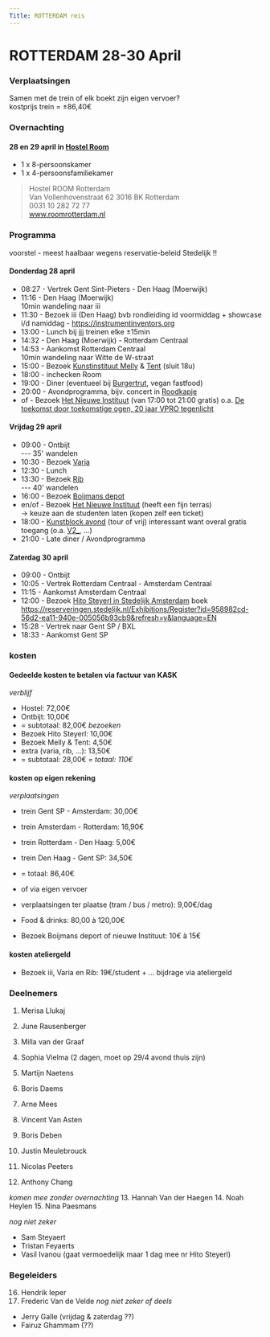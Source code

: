 ```yaml
---
Title: ROTTERDAM reis
---
```

# ROTTERDAM 28-30 April

### Verplaatsingen
Samen met de trein of elk boekt zijn eigen vervoer?    
kostprijs trein = ±86,40€

### Overnachting
#### 28 en 29 april in [Hostel Room](https://www.roomrotterdam.nl/)
* 1 x 8-persoonskamer
* 1 x 4-persoonsfamiliekamer

> Hostel ROOM Rotterdam    
  Van Vollenhovenstraat 62 3016 BK Rotterdam    
  0031 10 282 72 77    
  www.roomrotterdam.nl

### Programma
voorstel - meest haalbaar wegens reservatie-beleid Stedelijk !!
#### Donderdag 28 april
* 08:27 - Vertrek Gent Sint-Pieters - Den Haag (Moerwijk)
* 11:16 - Den Haag (Moerwijk)    
10min wandeling naar iii
* 11:30 - Bezoek iii (Den Haag) bvb rondleiding id voormiddag + showcase i/d namiddag - https://instrumentinventors.org
* 13:00 - Lunch bij [iii](https://instrumentinventors.org)
treinen elke ±15min
* 14:32 - Den Haag (Moerwijk) - Rotterdam Centraal
* 14:53 - Aankomst Rotterdam Centraal    
10min wandeling naar Witte de W-straat
* 15:00 - Bezoek [Kunstinstituut Melly](https://www.kunstinstituutmelly.nl/)
& [Tent](https://www.tentrotterdam.nl) (sluit 18u)
* 18:00 - inchecken Room
* 19:00 - Diner (eventueel bij [Burgertrut](https://roodkapje.org/#food-page), vegan fastfood)
* 20:00 - Avondprogramma, bijv. concert in [Roodkapje](https://roodkapje.org/)
* of - Bezoek [Het Nieuwe Instituut](https://hetnieuweinstituut.nl/) (van 17:00 tot 21:00 gratis) o.a. [De toekomst door toekomstige ogen, 20 jaar VPRO tegenlicht](https://tegenlicht.hetnieuweinstituut.nl/)

#### Vrijdag 29 april
* 09:00 - Ontbijt    
--- 35' wandelen
* 10:30 - Bezoek [Varia](https://varia.zone/)
* 12:30 - Lunch
* 13:30 - Bezoek [Rib](https://www.ribrib.nl/)    
--- 40' wandelen
* 16:00 - Bezoek [Boijmans depot](https://www.boijmans.nl/)
* en/of - Bezoek [Het Nieuwe Instituut](https://hetnieuweinstituut.nl/) (heeft een fijn terras)    
-> keuze aan de studenten laten (kopen zelf een ticket)
* 18:00 - [Kunstblock avond](https://kunstblock.nl/) (tour of vrij) interessant want overal gratis toegang (o.a. [V2_](https://v2.nl/), ...)
* 21:00 - Late diner / Avondprogramma

#### Zaterdag 30 april
* 09:00 - Ontbijt
* 10:05 - Vertrek Rotterdam Centraal - Amsterdam Centraal
* 11:15 - Aankomst Amsterdam Centraal
* 12:00 - Bezoek [Hito Steyerl in Stedelijk Amsterdam](https://www.stedelijk.nl/nl/tentoonstellingen/hito-steyerl)
boek https://reserveringen.stedelijk.nl/Exhibitions/Register?id=958982cd-56d2-ea11-940e-005056b93cb9&refresh=y&language=EN
* 15:28 - Vertrek naar Gent SP / BXL
* 18:33 - Aankomst Gent SP

### kosten
#### Gedeelde kosten te betalen via factuur van KASK
*verblijf*
* Hostel: 72,00€
* Ontbijt: 10,00€
* = subtotaal: 82,00€
*bezoeken*
* Bezoek Hito Steyerl: 10,00€
* Bezoek Melly & Tent: 4,50€
* extra (varia, rib, ...): 13,50€
* = subtotaal: 28,00€
*= totaal: 110€*

#### kosten op eigen rekening
*verplaatsingen*
* trein Gent SP - Amsterdam: 30,00€
* trein Amsterdam - Rotterdam: 16,90€
* trein Rotterdam - Den Haag: 5,00€
* trein Den Haag - Gent SP: 34,50€
* = totaal: 86,40€
* of via eigen vervoer

* verplaatsingen ter plaatse (tram / bus / metro): 9,00€/dag
* Food & drinks: 80,00 à 120,00€
* Bezoek Boijmans deport of nieuwe Instituut: 10€ à 15€

#### kosten ateliergeld
* Bezoek iii, Varia en Rib: 19€/student + ... bijdrage via ateliergeld


### Deelnemers
1. Merisa Llukaj
2. June Rausenberger
3. Milla van der Graaf
4. Sophia Vielma (2 dagen, moet op 29/4 avond thuis zijn)

5. Martijn Naetens
6. Boris Daems
7. Arne Mees
8. Vincent Van Asten
9. Boris Deben
10. Justin Meulebrouck
11. Nicolas Peeters
12. Anthony Chang

*komen mee zonder overnachting*
13. Hannah Van der Haegen
14. Noah Heylen
15. Nina Paesmans

*nog niet zeker*
* Sam Steyaert
* Tristan Feyaerts
* Vasil Ivanou (gaat vermoedelijk maar 1 dag mee nr Hito Steyerl)

### Begeleiders
16. Hendrik leper
17. Frederic Van de Velde
*nog niet zeker of deels*
* Jerry Galle (vrijdag & zaterdag ??)
* Fairuz Ghammam (??)

